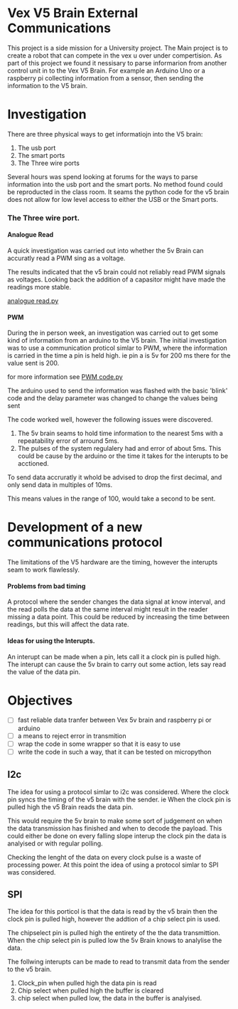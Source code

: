 # Vex V5 Brain External Communications

This project is a side mission for a University project. The Main project is to create a robot that can compete in the vex u over under compertision. As part of this project we found it nessisary to parse informarion from another control unit in to the Vex V5 Brain. For example an Arduino Uno or a raspberry pi collecting information from a sensor, then sending the information to the V5 brain.

# Investigation

There are three physical ways to get informatiojn into the V5 brain:

1. The usb port
2. The smart ports
3. The Three wire ports

Several hours was spend looking at forums for the ways to parse information into the usb port and the smart ports. No method found could be reproducted in the class room. It seams the python code for the v5 brain does not allow for low level access to either the USB or the Smart ports.

### The Three wire port.

#### Analogue Read

A quick investigation was carried out into whether the 5v Brain can accuratly read a PWM sing as a voltage.

The results indicated that the v5 brain could not reliably read PWM signals as voltages. Looking back the addition of a capasitor might have made the readings more stable.

[analogue read.py](V5_Brain_Code\XX_analogue.py)

#### PWM

During the in person week, an investigation was carried out to get some kind of information from an arduino to the V5 brain. The initial investigation was to use a communication proticol simlar to PWM, where the information is carried in the time a pin is held high. ie pin a is 5v for 200 ms there for the value sent is 200.

for more information see [PWM code.py](V5_Brain_Code\XX_PWM_investigation.py)

The arduino used to send the information was flashed with the basic 'blink' code and the delay parameter was changed to change the values being sent

The code worked well, however the following issues were discovered.

1. The 5v brain seams to hold time information to the nearest 5ms with a repeatability error of arround 5ms.
2. The pulses of the system regulalery had and error of about 5ms. This could be cause by the arduino or the time it takes for the interupts to be acctioned.

To send data accruratly it whold be advised to drop the first decimal, and only send data in multiples of 10ms.

This means values in the range of 100, would take a second to be sent.

# Development of a new communications protocol

The limitations of the V5 hardware are the timing, however the interupts seam to work flawlessly.

#### Problems from bad timing

A protocol where the sender changes the data signal at know interval, and the read polls the data at the same interval might result in the reader missing a data point. This could be reduced by increasing the time between readings, but this will affect the data rate.

#### Ideas for using the Interupts.

An interupt can be made when a pin, lets call it a clock pin is pulled high. The interupt can cause the 5v brain to carry out some action, lets say read the value of the data pin.

# Objectives

- [ ] fast reliable data tranfer between Vex 5v brain and raspberry pi or arduino
- [ ] a means to reject error in transmition
- [ ] wrap the code in some wrapper so that it is easy to use
- [ ] write the code in such a way, that it can be tested on micropython

## I2c

The idea for using a protocol simlar to i2c was considered. Where the clock pin syncs the timing of the v5 brain with the sender. ie When the clock pin is pulled high the v5 Brain reads the data pin.

This would require the 5v brain to make some sort of judgement on when the data transmission has finished and when to decode the payload. This could either be done on every falling slope interup the clock pin the data is analyised or with regular polling.

Checking the lenght of the data on every clock pulse is a waste of processing power. At this point the idea of using a protocol simlar to SPI was considered.

## SPI

The idea for this porticol is that the data is read by the v5 brain then the clock pin is pulled high, however the addtion of a chip select pin is used.

The chipselect pin is pulled high the entirety of the the data transmittion. When the chip select pin is pulled low the 5v Brain knows to analylise the data.

The follwing interupts can be made to read to transmit data from the sender to the v5 brain.

1. Clock_pin when pulled high the data pin is read
2. Chip select when pulled high the buffer is cleared
3. chip select when pulled low, the data in the buffer is analyised.
